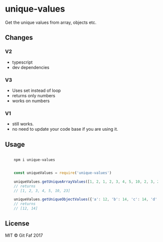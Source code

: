 # unique-values

Get the unique values from array, objects etc.

## Changes

### V2

- typescript
- dev dependencies

### V3

- Uses set instead of loop
- returns only numbers
- works on numbers

### V1

- still works.
- no need to update your code base if you are using it.

## Usage

```bash

    npm i unique-values

```

```javascript

    const uniqueValues = require('unique-values')

    uniqueValues.getUniqueArrayValues([1, 2, 1, 2, 3, 4, 5, 10, 2, 3, 2, 3, 23, 2])
    // returns
    // [1, 2, 3, 4, 5, 10, 23]

    uniqueValues.getUniqueObjectValues({'a': 12, 'b': 14, 'c': 14, 'd': 12})
    // returns
    // [12, 14]

```

## License

MIT &copy; Git Faf 2017
